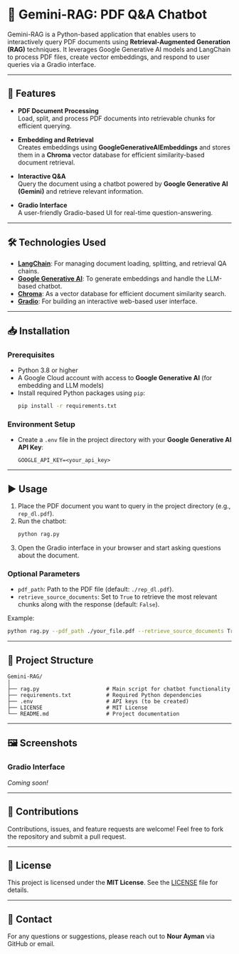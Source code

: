 # 📄 Gemini-RAG: PDF Q&A Chatbot

Gemini-RAG is a Python-based application that enables users to interactively query PDF documents using **Retrieval-Augmented Generation (RAG)** techniques. It leverages Google Generative AI models and LangChain to process PDF files, create vector embeddings, and respond to user queries via a Gradio interface.

---

## 🚀 Features

- **PDF Document Processing**  
  Load, split, and process PDF documents into retrievable chunks for efficient querying.
  
- **Embedding and Retrieval**  
  Creates embeddings using **GoogleGenerativeAIEmbeddings** and stores them in a **Chroma** vector database for efficient similarity-based document retrieval.

- **Interactive Q&A**  
  Query the document using a chatbot powered by **Google Generative AI (Gemini)** and retrieve relevant information.

- **Gradio Interface**  
  A user-friendly Gradio-based UI for real-time question-answering.

---

## 🛠️ Technologies Used

- **[LangChain](https://www.langchain.com/)**: For managing document loading, splitting, and retrieval QA chains.  
- **[Google Generative AI](https://cloud.google.com/generative-ai/)**: To generate embeddings and handle the LLM-based chatbot.  
- **[Chroma](https://www.trychroma.com/)**: As a vector database for efficient document similarity search.  
- **[Gradio](https://gradio.app/)**: For building an interactive web-based user interface.

---

## 📥 Installation

### Prerequisites

- Python 3.8 or higher
- A Google Cloud account with access to **Google Generative AI** (for embedding and LLM models)
- Install required Python packages using `pip`:
  ```bash
  pip install -r requirements.txt
  ```

### Environment Setup

- Create a `.env` file in the project directory with your **Google Generative AI API Key**:
  ```
  GOOGLE_API_KEY=<your_api_key>
  ```

---

## ▶️ Usage

1. Place the PDF document you want to query in the project directory (e.g., `rep_dl.pdf`).
2. Run the chatbot:
   ```bash
   python rag.py
   ```
3. Open the Gradio interface in your browser and start asking questions about the document.

### Optional Parameters

- `pdf_path`: Path to the PDF file (default: `./rep_dl.pdf`).  
- `retrieve_source_documents`: Set to `True` to retrieve the most relevant chunks along with the response (default: `False`).

Example:
```bash
python rag.py --pdf_path ./your_file.pdf --retrieve_source_documents True
```

---

## 📂 Project Structure

```
Gemini-RAG/
│
├── rag.py                     # Main script for chatbot functionality
├── requirements.txt           # Required Python dependencies
├── .env                       # API keys (to be created)
├── LICENSE                    # MIT License
└── README.md                  # Project documentation
```

---

## 🖼️ Screenshots

### Gradio Interface
*Coming soon!*

---

## 🤝 Contributions

Contributions, issues, and feature requests are welcome! Feel free to fork the repository and submit a pull request.

---

## 📜 License

This project is licensed under the **MIT License**. See the [LICENSE](./LICENSE) file for details.

---

## 📧 Contact

For any questions or suggestions, please reach out to **Nour Ayman** via GitHub or email.

